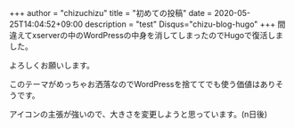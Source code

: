 +++
author = "chizuchizu"
title = "初めての投稿"
date = 2020-05-25T14:04:52+09:00
description = "test"
Disqus="chizu-blog-hugo"
+++
間違えてxserverの中のWordPressの中身を消してしまったのでHugoで復活しました。

よろしくお願いします。

このテーマがめっちゃお洒落なのでWordPressを捨ててでも使う価値はありそうです。

アイコンの主張が強いので、大きさを変更しようと思っています。(n日後)

